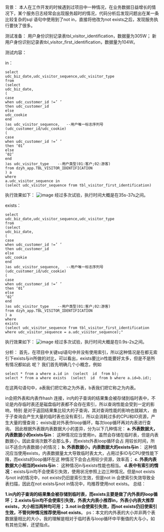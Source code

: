 背景：
本人在工作开发的时候遇到过项目中一种情况，在业务数据日益增长的情况下，某个服务日志经常会出现服务超时的情况，代码分析后发现问题出在某一条比较复杂的sql
语句中使用到了not in，直接将他改为not exists之后，发现服务执行要快了很多。

测试准备：
用户身份识别记录表tbl_visitor_identification，数据量为305W；
新用户身份识别记录表tbl_visitor_first_identification，数据量为104W。

测试内容：

in：

    select
    udc_biz_date,udc_visitor_sequence,udc_visitor_type
    from
    (select
    udc_biz_date,
    (
    case
    when udc_customer_id !=’ ’
    then udc_customer_id
    else
    udc_cookie
    end
    )as udc_visitor_sequence,	--用户唯一标志序列号(udc_customer_id/udc_cookie)
    (
    case
    when udc_customer_id !=’ ’
    then ‘01’
    else
    ‘02’
    end
    )as udc_visitor_type	--用户类型(01:客户;02:游客)
    from dzyh_app.TBL_VISITOR_IDENTIFICATION
    ) a
    where
    a.udc_visitor_sequence in
    (select udc_visitor_sequence from tbl_visitor_first_identification)

执行效果如下：
![image](https://github.com/Duuuhs/blog/blob/master/res/png/exists%E4%B8%8Ein_01.png) 
经过多次试验，执行时间大概是在35s-37s之间。

exists：

    select
    udc_biz_date,udc_visitor_sequence,udc_visitor_type
    from
    (select
    udc_biz_date,
    (
    case
    when udc_customer_id !=’ ’
    then udc_customer_id
    else
    udc_cookie
    end
    )as udc_visitor_sequence,	--用户唯一标志序列号(udc_customer_id/udc_cookie)
    (
    case
    when udc_customer_id !=’ ’
    then ‘01’
    else
    ‘02’
    end
    )as udc_visitor_type	--用户类型(01:客户;02:游客)
    from dzyh_app.TBL_VISITOR_IDENTIFICATION
    ) a
    where
    exists
    (select udc_visitor_sequence from tbl_visitor_first_identification where udc_visitor_sequence = a.udc_visitor_sequence);"

执行效果如下：
![image](https://github.com/Duuuhs/blog/blob/master/res/png/exists%E4%B8%8Ein_02.png) 
经过多次试验，执行时间大概是在0.9s-2s之间。

分析：
首先，在项目中关键sql语句中并没有使用索引，所以这种情况是在都无索引下exists与in所做的对比，可以看出，exists要比in性能要好太多，但是不是所有情况都如此
呢？
我们首先明确几个小概念，例如

 

    select * from a where a.id in  (select  id  from b);
    select * from a where exists  (select  id  from b where a.id=b.id);



在这两句语句中，a表我们把它称之为外表，b表我们把它称之为内表。

in会把外表和内表作hash 连接，in内的子查询的结果集会被存储到临时表中，不论是内存临时表还是磁盘临时表都不会存在索引，所以查询性能会受到一定的影响，特别
是对于返回结果集比较大的子查询，其对查询性能的影响也就越大， 由于子查询会产生大量的临时表也没有索引，所以会消耗过多的CPU和IO资源，产生大量的慢查询；
exists是对外表作loop循环，每次loop循环再对内表进行查询。
因此根据外表跟内表数据大小的差异，分为以下几种情况：
**a. 外表数据大，内表数据小的exists与in**： 这种情况应当使用in，虽然会存储在临时表，但是内表数据小，因此查询次数不会那么多，而exists外表loop循环会占
用较长时间，所以不适合内表数据小的情况；
**b. 外表数据小，内表数据大的exists与in**： 这种情况应当使用exists，内表数据量太大导致临时表太大，占用过多IO与CPU使性能下降，而exists的loop循环在这
种情况下会会占用较少资源，效率高；
**c. 外表内表数据大小相当的exists与in**： 这种情况in与exists性能也相当。
**d.表中有索引的情况**：exists与in均不会使索引失效，使用状况参照上边三种情况。但是not exists与not in的情况中，not exists仍旧是索引生效，但是not in
会使索引失效导致全表扫描，因此在not exists与not in情况中，均推荐使用not exists。
总结：

**1.in内的子查询的结果集会被存储到临时表，而exists主要是做了内外表的loop循环；
2.exists与in均不会使索引失效，外表大内表小推荐in，外表小内表大推荐exists，大小相当两种均可用；
3.not in会使索引失效，而not exists仍旧使索引生效，不管何种情况推荐使用not exists**。
ps：本文的内外表的大小并非两个表数据量相比的大小，我的理解是相对于临时表与loop循环中平衡值的大与小，如有其他见解，还望指点。
